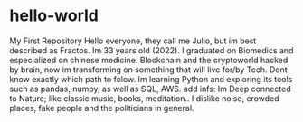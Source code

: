 # hello-world
My First Repository
Hello everyone, they call me Julio, but im best described as Fractos.
Im 33 years old (2022). I graduated on Biomedics and especialized on chinese medicine.
Blockchain and the cryptoworld hacked by brain, now im transforming on something that
will live for/by Tech. Dont know exactly which path to folow. Im learning Python and 
exploring its tools such as pandas, numpy, as well as SQL, AWS.
add infs:
Im Deep connected to Nature; like classic music, books, meditation..
I dislike noise, crowded places, fake people and the politicians in general.
